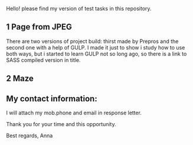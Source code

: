 Hello! please find my version of test tasks in this repository.

## 1 Page from JPEG

There are two versions of project build: thirst made by Prepros and the second one with a help of GULP.
I made it just to show i study how to use both ways, but i started to learn GULP not so long ago, so there is a link to SASS compiled version in title.

## 2 Maze

## My contact information:

I will attach my mob.phone and email in response letter.

Thank you for your time and this opportunity.

Best regards, Anna
